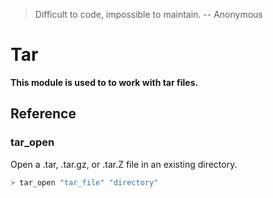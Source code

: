 > Difficult to code, impossible to maintain. -- Anonymous

# Tar

**This module is used to to work with tar files.**



## Reference


### tar_open
Open a .tar, .tar.gz, or .tar.Z file in an existing directory.
```bash
> tar_open "tar_file" "directory"
```

